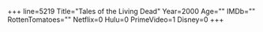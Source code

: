 +++
line=5219
Title="Tales of the Living Dead"
Year=2000
Age=""
IMDb=""
RottenTomatoes=""
Netflix=0
Hulu=0
PrimeVideo=1
Disney=0
+++

